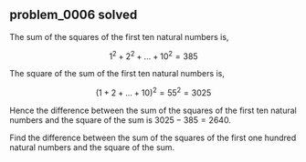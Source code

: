 ## problem_0006 solved
The sum of the squares of the first ten natural numbers is,

$$1^2 + 2^2 + ... + 10^2 = 385$$

The square of the sum of the first ten natural numbers is,

$$(1 + 2 + ... + 10)^2 = 55^2 = 3025$$

Hence the difference between the sum of the squares of the first ten natural
numbers and the square of the sum is $3025 - 385 = 2640$.

Find the difference between the sum of the squares of the first one hundred
natural numbers and the square of the sum.

